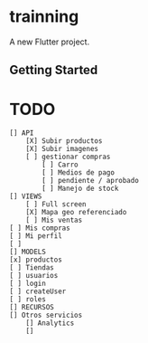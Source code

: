# trainning

A new Flutter project.

## Getting Started

# TODO
    [] API
        [X] Subir productos
        [X] Subir imagenes
        [ ] gestionar compras
            [ ] Carro
            [ ] Medios de pago
            [ ] pendiente / aprobado
            [ ] Manejo de stock
    [] VIEWS
        [ ] Full screen
        [X] Mapa geo referenciado
        [ ] Mis ventas
	[ ] Mis compras
	[ ] Mi perfil
	[ ] 
    [] MODELS
	[x] productos
	[ ] Tiendas
	[ ] usuarios
	[ ] login
	[ ] createUser
	[ ] roles
    [] RECURSOS
    [] Otros servicios
        [] Analytics
        []



